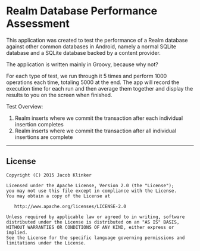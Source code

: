 # Realm Database Performance Assessment #

This application was created to test the performance of a Realm database against other common
databases in Android, namely a normal SQLite database and a SQLite database backed by a content
provider.

The application is written mainly in Groovy, because why not?

For each type of test, we run through it 5 times and perform 1000 operations each time, totaling
5000 at the end. The app will record the execution time for each run and then average them together
and display the results to you on the screen when finished.

Test Overview:
1) Realm inserts where we commit the transaction after each individual insertion completes
2) Realm inserts where we commit the transaction after all individual insertions are complete

---

## License

    Copyright (C) 2015 Jacob Klinker

    Licensed under the Apache License, Version 2.0 (the "License");
    you may not use this file except in compliance with the License.
    You may obtain a copy of the License at

       http://www.apache.org/licenses/LICENSE-2.0

    Unless required by applicable law or agreed to in writing, software
    distributed under the License is distributed on an "AS IS" BASIS,
    WITHOUT WARRANTIES OR CONDITIONS OF ANY KIND, either express or implied.
    See the License for the specific language governing permissions and
    limitations under the License.